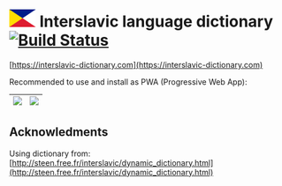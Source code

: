 <h1>
  <img src="static/logo.png" alt="Logo" height="32" width="48">
  Interslavic language dictionary
  <a href="https://travis-ci.org/scherebedov/interslavic" title="Build Status on Travis CI">
    <img src="https://travis-ci.org/scherebedov/interslavic.svg?branch=master" alt="Build Status">
  </a>
</h1>

[https://interslavic-dictionary.com](https://interslavic-dictionary.com)  

Recommended to use and install as PWA (Progressive Web App):

|<img src="https://user-images.githubusercontent.com/1962469/67671839-555f9100-f97f-11e9-85f5-2c4f794be5ce.png" width="360">|<img src="https://user-images.githubusercontent.com/1962469/67671737-2ea15a80-f97f-11e9-81a3-57ab67797b53.png" width="341">|
|---|---|

## Acknowledments

Using dictionary from: [http://steen.free.fr/interslavic/dynamic_dictionary.html](http://steen.free.fr/interslavic/dynamic_dictionary.html)  



